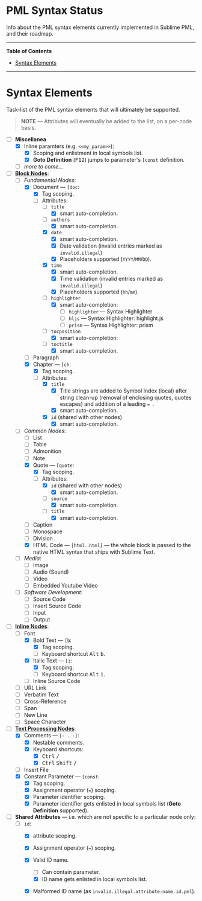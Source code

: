# PML Syntax Status

Info about the PML syntax elements currently implemented in Sublime PML, and their roadmap.


-----

**Table of Contents**

<!-- MarkdownTOC autolink="true" bracket="round" autoanchor="false" lowercase="only_ascii" uri_encoding="true" levels="1,2,3" -->

- [Syntax Elements](#syntax-elements)

<!-- /MarkdownTOC -->

-----

# Syntax Elements

Task-list of the PML syntax elements that will ultimately be supported.

> **NOTE** — Attributes will eventually be added to the list, on a per-node basis.

- [ ] **Miscellanea**
    + [x] Inline paramters (e.g. `<<my_param>>`):
        * [x] Scoping and enlistment in local symbols list.
        * [x] __Goto Definition__ (<kbd>F12</kbd>) jumps to parameter's `[const` definition.
    + [ ] _more to come…_
- [ ] **[Block Nodes]**:
    + [ ] _Fundamental Nodes_:
        * [x] Document — `[doc`:
            - [x] Tag scoping.
            - [ ] Attributes:
                + [ ] `title`
                    * [x] smart auto-completion.
                + [ ] `authors`
                    * [x] smart auto-completion.
                + [x] `date`
                    * [x] smart auto-completion.
                    * [x] Date validation (invalid entries marked as `invalid.illegal`)
                    * [x] Placeholders supported (`YYYY`/`MM`/`DD`).
                + [x] `time`
                    * [x] smart auto-completion.
                    * [x] Time validation (invalid entries marked as `invalid.illegal`)
                    * [x] Placeholders supported (`hh`/`mm`).
                + [ ] `highlighter`
                    * [x] smart auto-completion:
                        - [ ] `highlighter` — Syntax Highlighter
                        - [ ] `hljs` — Syntax Highlighter: highlight.js
                        - [ ] `prism` — Syntax Highlighter: prism
                + [ ] `tocposition`
                    * [x] smart auto-completion:
                + [ ] `toctitle`
                    * [x] smart auto-completion.
        * [ ] Paragraph
        * [x] Chapter — `[ch`:
            - [x] Tag scoping.
            - [ ] Attributes:
                + [x] `title`
                    * [x] Title strings are added to Symbol Index (local) after string clean-up (removal of enclosing quotes, quotes escapes) and addition of a leading `= `.
                    * [x] smart auto-completion.
                + [x] `id` (shared with other nodes)
                    * [x] smart auto-completion.
    + [ ] _Common Nodes_:
        * [ ] List
        * [ ] Table
        * [ ] Admonition
        * [ ] Note
        * [x] Quote — `[quote`:
            - [x] Tag scoping.
            - [ ] Attributes:
                + [x] `id` (shared with other nodes)
                    * [x] smart auto-completion.
                + [ ] `source`
                    * [x] smart auto-completion.
                + [ ] `title`
                    * [x] smart auto-completion.
        * [ ] Caption
        * [ ] Monospace
        * [ ] Division
        * [x] HTML Code — `[html`...`html]` — the whole block is passed to the native HTML syntax that ships with Sublime Text.
    + [ ] _Media_:
        * [ ] Image
        * [ ] Audio (Sound)
        * [ ] Video
        * [ ] Embedded Youtube Video
    + [ ] _Software Development_:
        * [ ] Source Code
        * [ ] Insert Source Code
        * [ ] Input
        * [ ] Output
- [ ] **[Inline Nodes]**:
    + [ ] Font
        * [x] Bold Text — `[b`:
            - [x] Tag scoping.
            - [ ] Keyboard shortcut <kbd>Alt</kbd> <kbd>b</kbd>.
        * [x] Italic Text — `[i`:
            - [x] Tag scoping.
            - [ ] Keyboard shortcut <kbd>Alt</kbd> <kbd>i</kbd>.
        * [ ] Inline Source Code
    + [ ] URL Link
    + [ ] Verbatim Text
    + [ ] Cross-Reference
    + [ ] Span
    + [ ] New Line
    + [ ] Space Character
- [ ] **[Text Processing Nodes]**:
    + [x] Comments — `[-` … `-]`:
        * [x] Nestable comments.
        * [x] Keyboard shortcuts:
            - [x] <kbd>Ctrl</kbd> <kbd>/</kbd>
            - [x] <kbd>Ctrl</kbd> <kbd>Shift</kbd> <kbd>/</kbd>
    + [ ] Insert File
    + [x] Constant Parameter — `[const`:
        * [x] Tag scoping.
        * [x] Assignment operator (`=`) scoping.
        * [x] Parameter identifier scoping.
        * [x] Parameter identifier gets enlisted in local symbols list (__Goto Definition__ supported).
- [ ] **Shared Attributes** — i.e. which are not specific to a particular node only:
    + [ ] `id`:
        * [x] attribute scoping.
        * [x] Assignment operator (`=`) scoping.
        * [x] Valid ID name.
            - [ ] Can contain parameter.
            - [x] ID name gets enlisted in local symbols list.
        * [x] Malformed ID name (as `invalid.illegal.attribute-name.id.pml`).


<!-----------------------------------------------------------------------------
                               REFERENCE LINKS
------------------------------------------------------------------------------>

[PML Reference Manual]: https://www.pml-lang.dev/docs/reference_manual/index.html

[Block Nodes]: https://www.pml-lang.dev/docs/reference_manual/index.html#ch__2 "PML Reference Manual » Block Nodes"
[Inline Nodes]:  https://www.pml-lang.dev/docs/reference_manual/index.html#ch__9 "PML Reference Manual » Inline Nodes"
[Text Processing Nodes]:  https://www.pml-lang.dev/docs/reference_manual/index.html#ch__11 "PML Reference Manual » Text Processing Nodes"

<!-- EOF -->
